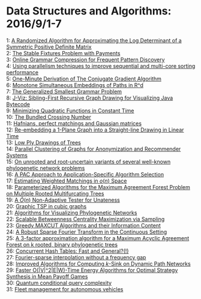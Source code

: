 # Data Structures and Algorithms: 2016/9/1-7  
1: [A Randomized Algorithm for Approximating the Log Determinant of a  Symmetric Positive Definite Matrix](https://doi.org/10.48550/arXiv.1503.00374)  
2: [The Stable Fixtures Problem with Payments](https://doi.org/10.48550/arXiv.1508.06420)  
3: [Online Grammar Compression for Frequent Pattern Discovery](https://doi.org/10.48550/arXiv.1607.04446)  
4: [Using parallelism techniques to improve sequential and multi-core  sorting performance](https://doi.org/10.48550/arXiv.1608.08648)  
5: [One-Minute Derivation of The Conjugate Gradient Algorithm](https://doi.org/10.48550/arXiv.1608.08691)  
6: [Monotone Simultaneous Embeddings of Paths in R^d](https://doi.org/10.48550/arXiv.1608.08791)  
7: [The Generalized Smallest Grammar Problem](https://doi.org/10.48550/arXiv.1608.08927)  
8: [J-Viz: Sibling-First Recursive Graph Drawing for Visualizing Java  Bytecode](https://doi.org/10.48550/arXiv.1608.08970)  
9: [Minimizing Quadratic Functions in Constant Time](https://doi.org/10.48550/arXiv.1608.07179)  
10: [The Bundled Crossing Number](https://doi.org/10.48550/arXiv.1608.08161)  
11: [Hafnians, perfect matchings and Gaussian matrices](https://doi.org/10.48550/arXiv.1409.3905)  
12: [Re-embedding a 1-Plane Graph into a Straight-line Drawing in Linear Time](https://doi.org/10.48550/arXiv.1608.07662)  
13: [Low Ply Drawings of Trees](https://doi.org/10.48550/arXiv.1608.08538)  
14: [Parallel Clustering of Graphs for Anonymization and Recommender Systems](https://doi.org/10.48550/arXiv.1609.00161)  
15: [On unrooted and root-uncertain variants of several well-known  phylogenetic network problems](https://doi.org/10.48550/arXiv.1609.00544)  
16: [A PAC Approach to Application-Specific Algorithm Selection](https://doi.org/10.48550/arXiv.1511.07147)  
17: [Estimating Weighted Matchings in $o(n)$ Space](https://doi.org/10.48550/arXiv.1604.07467)  
18: [Parameterized Algorithms for the Maximum Agreement Forest Problem on  Multiple Rooted Multifurcating Trees](https://doi.org/10.48550/arXiv.1608.02709)  
19: [A $\widetilde{O}(n)$ Non-Adaptive Tester for Unateness](https://doi.org/10.48550/arXiv.1608.06980)  
20: [Graphic TSP in cubic graphs](https://doi.org/10.48550/arXiv.1608.07568)  
21: [Algorithms for Visualizing Phylogenetic Networks](https://doi.org/10.48550/arXiv.1609.00755)  
22: [Scalable Betweenness Centrality Maximization via Sampling](https://doi.org/10.48550/arXiv.1609.00790)  
23: [Greedy MAXCUT Algorithms and their Information Content](https://doi.org/10.48550/arXiv.1609.00810)  
24: [A Robust Sparse Fourier Transform in the Continuous Setting](https://doi.org/10.48550/arXiv.1609.00896)  
25: [A 3-factor approximation algorithm for a Maximum Acyclic Agreement  Forest on k rooted, binary phylogenetic trees](https://doi.org/10.48550/arXiv.1407.7125)  
26: [Concurrent Hash Tables: Fast and General?(!)](https://doi.org/10.48550/arXiv.1601.04017)  
27: [Fourier-sparse interpolation without a frequency gap](https://doi.org/10.48550/arXiv.1609.01361)  
28: [Improved Algorithms for Computing $k$-Sink on Dynamic Path Networks](https://doi.org/10.48550/arXiv.1609.01373)  
29: [Faster O(|V|^2|E|W)-Time Energy Algorithms for Optimal Strategy  Synthesis in Mean Payoff Games](https://doi.org/10.48550/arXiv.1609.01517)  
30: [Quantum conditional query complexity](https://doi.org/10.48550/arXiv.1609.01600)  
31: [Fleet management for autonomous vehicles](https://doi.org/10.48550/arXiv.1609.01634)  